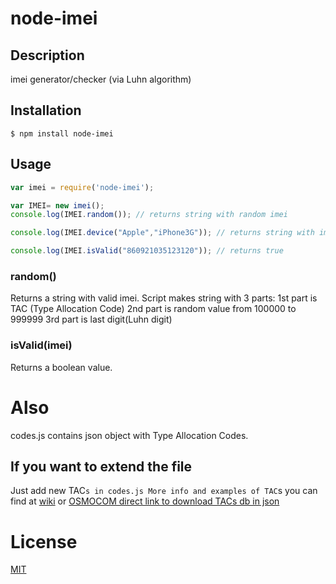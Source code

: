 # node-imei
## Description
imei generator/checker (via Luhn algorithm)

## Installation
    $ npm install node-imei
    
## Usage
``` javascript
var imei = require('node-imei');

var IMEI= new imei();
console.log(IMEI.random()); // returns string with random imei

console.log(IMEI.device("Apple","iPhone3G")); // returns string with imei by device TAC

console.log(IMEI.isValid("860921035123120")); // returns true
```

### random()
Returns a string with valid imei. Script makes string with 3 parts:
1st part is TAC (Type Allocation Code)
2nd part is random value from 100000 to 999999
3rd part is last digit(Luhn digit)

### isValid(imei)
Returns a boolean value.
# Also
codes.js contains json object with Type Allocation Codes.
## If you want to extend the file
Just add new TAC`s in codes.js
More info and examples of TAC`s you can find at 
[wiki](https://en.wikipedia.org/wiki/Type_Allocation_Code)
or
[OSMOCOM direct link to download TACs db in json](http://tacdb.osmocom.org/export/tacdb.json)

# License

  [MIT](LICENSE)
